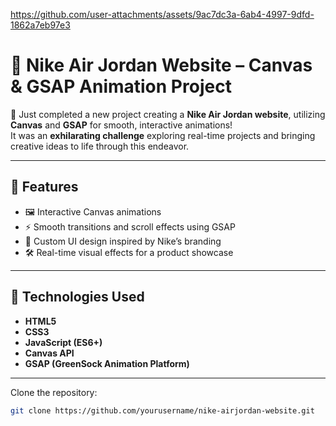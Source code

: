 

https://github.com/user-attachments/assets/9ac7dc3a-6ab4-4997-9dfd-1862a7eb97e3

# 👟 Nike Air Jordan Website – Canvas & GSAP Animation Project

🚀 Just completed a new project creating a **Nike Air Jordan website**, utilizing **Canvas** and **GSAP** for smooth, interactive animations!  
It was an **exhilarating challenge** exploring real-time projects and bringing creative ideas to life through this endeavor.


---

## 🎯 Features

- 🖼️ Interactive Canvas animations
- ⚡ Smooth transitions and scroll effects using GSAP
- 🧠 Custom UI design inspired by Nike’s branding
- 🛠️ Real-time visual effects for a product showcase

---

## 🔧 Technologies Used

- **HTML5**
- **CSS3**
- **JavaScript (ES6+)**
- **Canvas API**
- **GSAP (GreenSock Animation Platform)**

---


Clone the repository:

```bash
git clone https://github.com/yourusername/nike-airjordan-website.git


